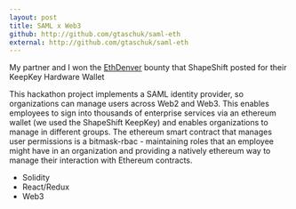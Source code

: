 ```yaml
---
layout: post
title: SAML x Web3 
github: http://github.com/gtaschuk/saml-eth
external: http://github.com/gtaschuk/saml-eth
---
```



<p>My partner and I won the <a href='http://ethdenver.com'>EthDenver</a> bounty that ShapeShift posted for their KeepKey Hardware Wallet</p>
<p>This hackathon project implements a SAML identity provider, so organizations can manage users across Web2 and Web3. This enables employees to sign into thousands of enterprise services via an ethereum wallet (we used the ShapeShift KeepKey) and enables organizations to manage in different groups. The ethereum smart contract that manages user permissions is a bitmask-rbac - maintaining roles that an employee might have in an organization and providing a natively ethereum way to manage their interaction with Ethereum contracts.
</p>
<ul>
<li>Solidity</li>
<li>React/Redux</li>
<li>Web3</li>
</ul>



